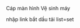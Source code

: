 <!--= HHTQĐ -->

<!--= Tech -->

<!--= Mật mã -->

<!--= Kho -->

<!-- ASUS -->

Cáp màn hình
Vệ sinh máy

<!-- Tải nhạc -->

<!-- Auto 123 host -->

<!-- Dịch VN -->

<!-- Tai video -->

nhập link
bắt dầu tải
list=set

<!-- CK_MatMa -->

<!--= Note -->
<!-- bt kho -->
<!-- Kho latex đỏ -->
<!-- Lập lịch python Auto: mail; adapter sql -->
<!-- Giày -->
<!-- git: nghia- -->
<!-- git: nghia- bookmarks: fbclid -->
<!--  HR -->
<!-- !Tóc -->
